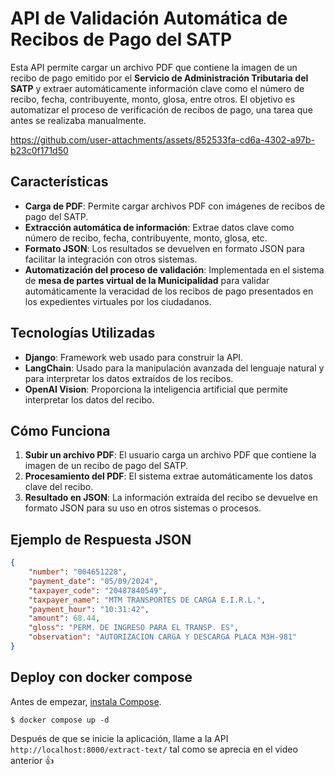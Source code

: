 # API de Validación Automática de Recibos de Pago del SATP

Esta API permite cargar un archivo PDF que contiene la imagen de un recibo de pago emitido por el **Servicio de Administración Tributaria del SATP** y extraer automáticamente información clave como el número de recibo, fecha, contribuyente, monto, glosa, entre otros. El objetivo es automatizar el proceso de verificación de recibos de pago, una tarea que antes se realizaba manualmente.

https://github.com/user-attachments/assets/852533fa-cd6a-4302-a97b-b23c0f171d50

## Características

- **Carga de PDF**: Permite cargar archivos PDF con imágenes de recibos de pago del SATP.
- **Extracción automática de información**: Extrae datos clave como número de recibo, fecha, contribuyente, monto, glosa, etc.
- **Formato JSON**: Los resultados se devuelven en formato JSON para facilitar la integración con otros sistemas.
- **Automatización del proceso de validación**: Implementada en el sistema de **mesa de partes virtual de la Municipalidad** para validar automáticamente la veracidad de los recibos de pago presentados en los expedientes virtuales por los ciudadanos.

## Tecnologías Utilizadas

- **Django**: Framework web usado para construir la API.
- **LangChain**: Usado para la manipulación avanzada del lenguaje natural y para interpretar los datos extraídos de los recibos.
- **OpenAI Vision**: Proporciona la inteligencia artificial que permite interpretar los datos del recibo.

## Cómo Funciona

1. **Subir un archivo PDF**: El usuario carga un archivo PDF que contiene la imagen de un recibo de pago del SATP.
2. **Procesamiento del PDF**: El sistema extrae automáticamente los datos clave del recibo.
3. **Resultado en JSON**: La información extraída del recibo se devuelve en formato JSON para su uso en otros sistemas o procesos.

## Ejemplo de Respuesta JSON

```json
{
    "number": "004651228",
    "payment_date": "05/09/2024",
    "taxpayer_code": "20487840549",
    "taxpayer_name": "MTM TRANSPORTES DE CARGA E.I.R.L.",
    "payment_hour": "10:31:42",
    "amount": 68.44,
    "gloss": "PERM. DE INGRESO PARA EL TRANSP. ES",
    "observation": "AUTORIZACION CARGA Y DESCARGA PLACA M3H-981"
}
```

## Deploy con docker compose
Antes de empezar, [instala Compose](https://docs.docker.com/compose/install/).

```
$ docker compose up -d
```

Después de que se inicie la aplicación, llame a la API `http://localhost:8000/extract-text/` tal como se aprecia en el video anterior 👍

